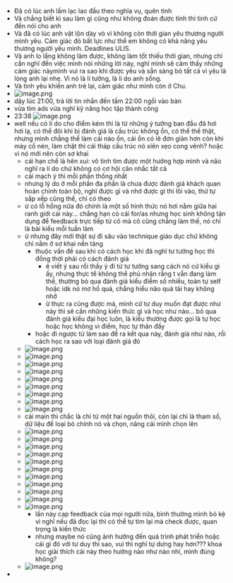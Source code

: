 - Đã có lúc anh lầm lạc lao đầu theo nghĩa vụ, quên tình
- Và chẳng biết kì sau làm gì cũng như không đoán được tình thì tình cứ đến nói cho anh
- Và đã có lúc anh vật lộn dày vò vì không còn thời gian yêu thương người mình yêu. Cảm giác đó bất lực như thể em không có khả năng yêu thương người yêu mình. Deadlines ULIS.
- Và anh lo lắng không làm được, không làm tốt thiếu thời gian, nhưng chỉ cần nghĩ đến việc mình nói những lời này, nghĩ mình sẽ cảm thấy những cảm giác nàymình vui ra sao khi được yêu và sẵn sàng bỏ tất cả vì yêu là lòng anh lại nhẹ. Vì nó là lí tưởng, là lí do anh sống.
- Và tình yêu khiến anh trẻ lại, cảm giác như mình còn ở Chu.
- ![image.png](../assets/image_1677598253296_0.png)
- dậy lúc 21:00, trả lời tin nhắn đến tầm 22:00 ngồi vào bàn
- vừa tìm ads vừa nghĩ kỹ năng học tập thành công
- 23:38 ![image.png](../assets/image_1677602339821_0.png)
- well nếu có lí do cho điểm kém thì là từ những ý tưởng ban đầu đã hơi hơi lạ, có thể đôi khi bị đánh giá là cấu trúc không ổn, có thể thế thật, nhưng mình chẳng thể làm cái nào ổn, cái ổn có lẽ đơn giản hơn còn khi mày cố nén, làm chặt thì cái tháp cấu trúc nó xiên xẹo cong vênh? hoặc vì nó mới nên còn sơ khai
	- cái hạn chế là hên xui: vô tình tìm được một hướng hợp mình và não nghĩ ra lí do chứ không có cơ hội cân nhắc tất cả
	- cái mạch ý thì mỗi phần thống nhất
	- nhưng lý do ở mỗi phần đa phần là chưa được đánh giá khách quan hoàn chỉnh toàn bộ, nghĩ được gì và nhớ được gì thì lôi vào, thứ tự sắp xếp cũng thế, chỉ có theo
	- ừ có lỗ hổng nữa đó chính là một số hình thức nó hơi nằm giữa hai ranh giới cái này... chẳng hạn có cái for/as nhưng học sinh không tận dụng để feedback trực tiếp từ cô mà cô cũng chẳng làm thế, nó chỉ là bài kiểu mỗi tuần làm
	- ừ nhưng đây mới thật sự đi sâu vào technique giáo dục chứ không chỉ nằm ở sơ khai nền tảng
		- thuộc vấn đề sau khi có cách học khi đã nghĩ tư tưởng học thì đồng thời phải có cách đánh giá
			- ê viết ý sau rồi thấy ý đi từ tư tưởng sang cách nó cứ kiểu gì ấy, nhưng thực tế không thể phủ nhận rằng t vẫn đang làm thế, thường bỏ qua đánh giá kiểu điểm số nhiều, toàn tự self hoặc idk nó mơ hồ quá, chẳng hiểu não quá tải hay không nhớ
			- ừ thực ra cũng được mà, mình cứ tư duy muốn đạt được như này thì sẽ cần những kiến thức gì và học như nào... bỏ qua đánh giá kiểu đại học luôn, là kiểu thường được gọi là tự học hoặc học không vì điểm, học tự thân đấy
		- hoặc đi ngược từ làm sao để ra kết qua này, đánh giá như nào, rồi cách học ra sao với loại đánh giá đó
	- ![image.png](../assets/image_1677603144659_0.png)
	- ![image.png](../assets/image_1677603154296_0.png)
	- ![image.png](../assets/image_1677603168067_0.png)
	- ![image.png](../assets/image_1677603173579_0.png)
	- ![image.png](../assets/image_1677603179684_0.png)
	- ![image.png](../assets/image_1677603185118_0.png)
	- ![image.png](../assets/image_1677603192157_0.png)
	- ![image.png](../assets/image_1677603199688_0.png)
	- ![image.png](../assets/image_1677603940169_0.png)
	- cái main thì chắc là chỉ từ một hai nguồn thôi, còn lại chỉ là tham số, dữ liệu để loại bỏ chính nó và chọn, nâng cái mình chọn lên
	- ![image.png](../assets/image_1677604003077_0.png)
	- ![image.png](../assets/image_1677604008871_0.png)
	- ![image.png](../assets/image_1677604015272_0.png)
	- ![image.png](../assets/image_1677604021092_0.png)
	- ![image.png](../assets/image_1677604029365_0.png)
	- ![image.png](../assets/image_1677604037788_0.png)
	- ![image.png](../assets/image_1677604059977_0.png)
	- ![image.png](../assets/image_1677604065051_0.png)
	- ![image.png](../assets/image_1677604073065_0.png)
	- ![image.png](../assets/image_1677604080561_0.png)
	- ![image.png](../assets/image_1677604104351_0.png)
		- lần này cap feedback của mọi người nữa, bình thường mình bỏ kệ vì nghĩ nếu đã đọc lại thì có thể tự tìm lại mà check được, quan trọng là kiến thức
		- nhưng maybe nó cũng ảnh hưởng đến quá trình phát triển hoặc cái gì đó với tư duy thì sao, vui thì nghĩ tự dưng hay hơn??? khoa học giải thích cái này theo hướng nào như nào nhỉ, mình đúng không?
	- ![image.png](../assets/image_1677604182807_0.png)
-